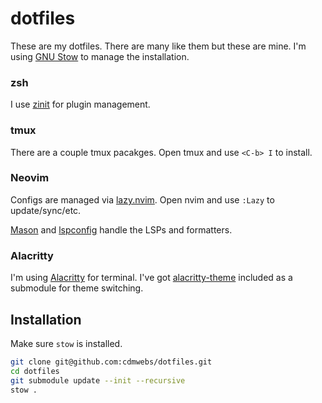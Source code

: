 # dotfiles

These are my dotfiles. There are many like them but these are mine. I'm using
[GNU Stow] to manage the installation.

### zsh

I use [zinit] for plugin management.

### tmux

There are a couple tmux pacakges. Open tmux and use `<C-b> I` to install.

### Neovim

Configs are managed via [lazy.nvim]. Open nvim and use `:Lazy` to update/sync/etc.

[Mason] and [lspconfig] handle the LSPs and formatters.

### Alacritty

I'm using [Alacritty](https://github.com/alacritty/alacritty) for terminal. I've got
[alacritty-theme] included as a submodule
for theme switching.

## Installation

Make sure `stow` is installed.

```sh
git clone git@github.com:cdmwebs/dotfiles.git
cd dotfiles
git submodule update --init --recursive
stow .
```

[zinit]: https://github.com/zdharma-continuum/zinit
[lazy.nvim]: https://github.com/folke/lazy.nvim
[GNU Stow]: https://www.gnu.org/software/stow/
[Mason]: https://github.com/williamboman/mason.nvim
[lspconfig]: https://github.com/neovim/nvim-lspconfig
[Alacritty]: https://github.com/alacritty/alacritty
[alacritty-theme]: https://github.com/alacritty/alacritty-theme
